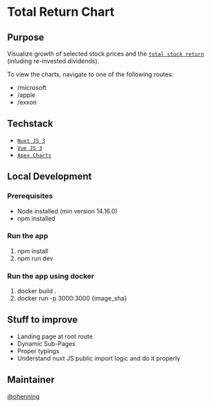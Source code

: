 # Total Return Chart

## Purpose

Visualize growth of selected stock prices and the [`total stock return`](https://financeformulas.net/Total-Stock-Return.html) (inluding re-invested dividends).

To view the charts, navigate to one of the following routes:

- /microsoft
- /apple
- /exxon

## Techstack

- [`Nuxt JS 3`](https://v3.nuxtjs.org/)
- [`Vue JS 3`](https://v3.vuejs.org/)
- [`Apex Charts`](https://apexcharts.com/)

## Local Development

### Prerequisites

- Node installed (min version 14.16.0)
- npm installed

### Run the app

1. npm install
2. npm run dev

### Run the app using docker

1. docker build .
2. docker run -p 3000:3000 {image_sha}

## Stuff to improve

- Landing page at root route
- Dynamic Sub-Pages
- Proper typings
- Understand nuxt JS public import logic and do it properly

## Maintainer

[@ohenning](https://github.com/ohenning)
